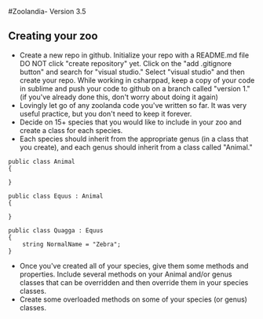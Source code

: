 #Zoolandia- Version 3.5
## Creating your zoo

* Create a new repo in github. Initialize your repo with a README.md file DO NOT click "create repository" yet. Click on the "add .gitignore button" and search for "visual studio." Select "visual studio" and then create your repo. While working in csharppad, keep a copy of your code in sublime and push your code to github on a branch called "version 1." (if you've already done this, don't worry about doing it again)
* Lovingly let go of any zoolanda code you've written so far. It was very useful practice, but you don't need to keep it forever.
* Decide on 15+ species that you would like to include in your zoo and create a class for each species. 
* Each species should inherit from the appropriate genus (in a class that you create), and each genus should inherit from a class called "Animal."
```
public class Animal 
{
	
}

public class Equus : Animal 
{
	
}

public class Quagga : Equus
{
	string NormalName = "Zebra";
}
```
* Once you've created all of your species, give them some methods and properties. Include several methods on your Animal and/or genus classes that can be overridden and then override them in your species classes.
* Create some overloaded methods on some of your species (or genus) classes.
